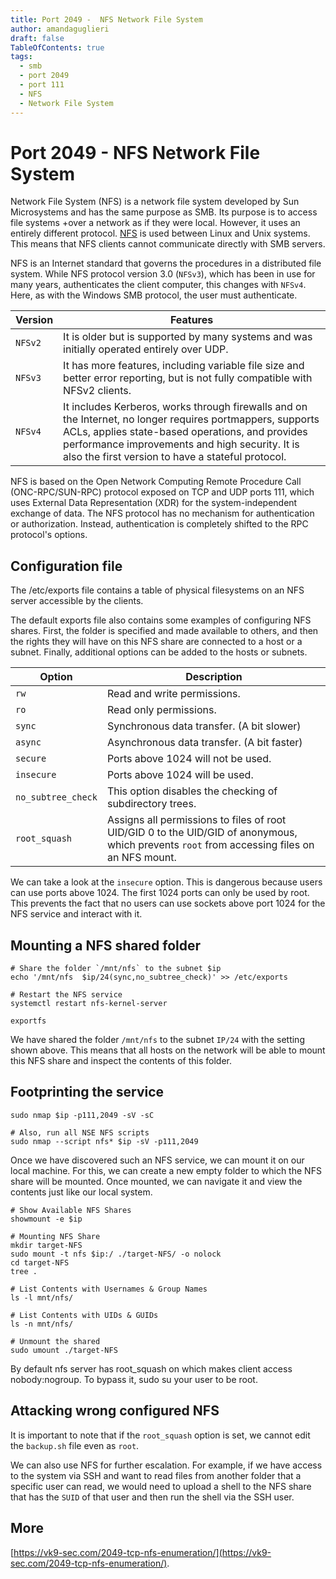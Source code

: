 ```yaml
---
title: Port 2049 -  NFS Network File System
author: amandaguglieri
draft: false
TableOfContents: true
tags:
  - smb
  - port 2049
  - port 111
  - NFS
  - Network File System
---
```


# Port 2049 -  NFS Network File System

Network File System (NFS) is a network file system developed by Sun Microsystems and has the same purpose as SMB. Its purpose is to access file systems +over a network as if they were local. However, it uses an entirely different protocol. [NFS](https://en.wikipedia.org/wiki/Network_File_System) is used between Linux and Unix systems. This means that NFS clients cannot communicate directly with SMB servers. 

NFS is an Internet standard that governs the procedures in a distributed file system. While NFS protocol version 3.0 (`NFSv3`), which has been in use for many years, authenticates the client computer, this changes with `NFSv4`. Here, as with the Windows SMB protocol, the user must authenticate.

|**Version**|**Features**|
|---|---|
|`NFSv2`|It is older but is supported by many systems and was initially operated entirely over UDP.|
|`NFSv3`|It has more features, including variable file size and better error reporting, but is not fully compatible with NFSv2 clients.|
|`NFSv4`|It includes Kerberos, works through firewalls and on the Internet, no longer requires portmappers, supports ACLs, applies state-based operations, and provides performance improvements and high security. It is also the first version to have a stateful protocol.|


NFS is based on the Open Network Computing Remote Procedure Call (ONC-RPC/SUN-RPC) protocol exposed on TCP and UDP ports 111, which uses External Data Representation (XDR) for the system-independent exchange of data. The NFS protocol has no mechanism for authentication or authorization. Instead, authentication is completely shifted to the RPC protocol's options.


## Configuration file

The /etc/exports file contains a table of physical filesystems on an NFS server accessible by the clients. 

The default exports file also contains some examples of configuring NFS shares. First, the folder is specified and made available to others, and then the rights they will have on this NFS share are connected to a host or a subnet. Finally, additional options can be added to the hosts or subnets.

|**Option**|**Description**|
|---|---|
|`rw`|Read and write permissions.|
|`ro`|Read only permissions.|
|`sync`|Synchronous data transfer. (A bit slower)|
|`async`|Asynchronous data transfer. (A bit faster)|
|`secure`|Ports above 1024 will not be used.|
|`insecure`|Ports above 1024 will be used.|
|`no_subtree_check`|This option disables the checking of subdirectory trees.|
|`root_squash`|Assigns all permissions to files of root UID/GID 0 to the UID/GID of anonymous, which prevents `root` from accessing files on an NFS mount.|

We can take a look at the `insecure` option. This is dangerous because users can use ports above 1024. The first 1024 ports can only be used by root. This prevents the fact that no users can use sockets above port 1024 for the NFS service and interact with it.

## Mounting a NFS shared folder

```shell-session
# Share the folder `/mnt/nfs` to the subnet $ip
echo '/mnt/nfs  $ip/24(sync,no_subtree_check)' >> /etc/exports

# Restart the NFS service
systemctl restart nfs-kernel-server 

exportfs
```

We have shared the folder `/mnt/nfs` to the subnet `IP/24` with the setting shown above. This means that all hosts on the network will be able to mount this NFS share and inspect the contents of this folder.

## Footprinting the service

```shell-session
sudo nmap $ip -p111,2049 -sV -sC

# Also, run all NSE NFS scripts
sudo nmap --script nfs* $ip -sV -p111,2049

```

Once we have discovered such an NFS service, we can mount it on our local machine. For this, we can create a new empty folder to which the NFS share will be mounted. Once mounted, we can navigate it and view the contents just like our local system.

```shell-session
# Show Available NFS Shares
showmount -e $ip

# Mounting NFS Share
mkdir target-NFS
sudo mount -t nfs $ip:/ ./target-NFS/ -o nolock
cd target-NFS
tree .

# List Contents with Usernames & Group Names
ls -l mnt/nfs/

# List Contents with UIDs & GUIDs
ls -n mnt/nfs/

# Unmount the shared
sudo umount ./target-NFS
```

By default nfs server has root_squash on which makes client access nobody:nogroup. To bypass it, sudo su your user to be root.

## Attacking wrong configured NFS 

It is important to note that if the `root_squash` option is set, we cannot edit the `backup.sh` file even as `root`.

We can also use NFS for further escalation. For example, if we have access to the system via SSH and want to read files from another folder that a specific user can read, we would need to upload a shell to the NFS share that has the `SUID` of that user and then run the shell via the SSH user.


## More

[https://vk9-sec.com/2049-tcp-nfs-enumeration/](https://vk9-sec.com/2049-tcp-nfs-enumeration/).

